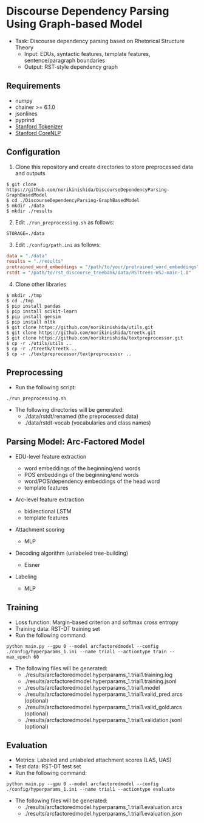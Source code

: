 # Discourse Dependency Parsing Using Graph-based Model

- Task: Discourse dependency parsing based on Rhetorical Structure Theory
    - Input: EDUs, syntactic features, template features, sentence/paragraph boundaries
    - Output: RST-style dependency graph

## Requirements ##

- numpy
- chainer >= 6.1.0
- jsonlines
- pyprind
- [Stanford Tokenizer](https://nlp.stanford.edu/static/software/tokenizer.shtml)
- [Stanford CoreNLP](https://stanfordnlp.github.io/CoreNLP/index.html)

## Configuration ##

1. Clone this repository and create directories to store preprocessed data and outputs

```
$ git clone https://github.com/norikinishida/DiscourseDependencyParsing-GraphBasedModel
$ cd ./DiscourseDependencyParsing-GraphBasedModel
$ mkdir ./data
$ mkdir ./results
```

2. Edit ```./run_preprocessing.sh``` as follows:

```shell
STORAGE=./data
```

3. Edit ```./config/path.ini``` as follows:

```INI
data = "./data"
results = "./results"
pretrained_word_embeddings = "/path/to/your/pretrained_word_embeddings"
rstdt = "/path/to/rst_discourse_treebank/data/RSTtrees-WSJ-main-1.0"
```

4. Clone other libraries

```
$ mkdir ./tmp
$ cd ./tmp
$ pip install pandas
$ pip install scikit-learn
$ pip install gensim
$ pip install nltk
$ git clone https://github.com/norikinishida/utils.git
$ git clone https://github.com/norikinishida/treetk.git
$ git clone https://github.com/norikinishida/textpreprocessor.git
$ cp -r ./utils/utils ..
$ cp -r ./treetk/treetk ..
$ cp -r ./textpreprocessor/textpreprocessor ..
```

## Preprocessing ##

- Run the following script:

```
./run_preprocessing.sh
```

- The following directories will be generated:
    - ./data/rstdt/renamed (the preprocessed data)
    - ./data/rstdt-vocab (vocabularies and class names)

## Parsing Model: Arc-Factored Model ##

- EDU-level feature extraction
    - word embeddings of the beginning/end words
    - POS embeddings of the beginning/end words
    - word/POS/dependency embeddings of the head word
    - template features

- Arc-level feature extraction
    - bidirectional LSTM
    - template features

- Attachment scoring
    - MLP

- Decoding algorithm (unlabeled tree-building)
    - Eisner

- Labeling
    - MLP

## Training ##

- Loss function: Margin-based criterion and softmax cross entropy
- Training data: RST-DT training set
- Run the following command:

```
python main.py --gpu 0 --model arcfactoredmodel --config ./config/hyperparams_1.ini --name trial1 --actiontype train --max_epoch 60
```

- The following files will be generated:
    - ./results/arcfactoredmodel.hyperparams_1.trial1.training.log
    - ./results/arcfactoredmodel.hyperparams_1.trial1.training.jsonl
    - ./results/arcfactoredmodel.hyperparams_1.trial1.model
    - ./results/arcfactoredmodel.hyperparams_1.trial1.valid_pred.arcs (optional)
    - ./results/arcfactoredmodel.hyperparams_1.trial1.valid_gold.arcs (optional)
    - ./results/arcfactoredmodel.hyperparams_1.trial1.validation.jsonl (optional)

## Evaluation ##

- Metrics: Labeled and unlabeled attachment scores (LAS, UAS)
- Test data: RST-DT test set
- Run the following command:

```
python main.py --gpu 0 --model arcfactoredmodel --config ./config/hyperparams_1.ini --name trial1 --actiontype evaluate
```

- The following files will be generated:
    - ./results/arcfactoredmodel.hyperparams_1.trial1.evaluation.arcs
    - ./results/arcfactoredmodel.hyperparams_1.trial1.evaluation.json

